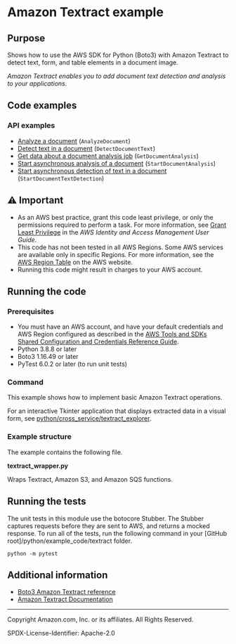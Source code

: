 # Amazon Textract example

## Purpose

Shows how to use the AWS SDK for Python (Boto3) with Amazon Textract to detect text,
form, and table elements in a document image.

_Amazon Textract enables you to add document text detection and analysis to your
applications._

## Code examples

### API examples

-   [Analyze a document](textract_wrapper.py)
    (`AnalyzeDocument`)
-   [Detect text in a document](textract_wrapper.py)
    (`DetectDocumentText`)
-   [Get data about a document analysis job](textract_wrapper.py)
    (`GetDocumentAnalysis`)
-   [Start asynchronous analysis of a document](textract_wrapper.py)
    (`StartDocumentAnalysis`)
-   [Start asynchronous detection of text in a document](textract_wrapper.py)
    (`StartDocumentTextDetection`)

## ⚠ Important

-   As an AWS best practice, grant this code least privilege, or only the
    permissions required to perform a task. For more information, see
    [Grant Least Privilege](https://docs.aws.amazon.com/IAM/latest/UserGuide/best-practices.html#grant-least-privilege)
    in the _AWS Identity and Access Management
    User Guide_.
-   This code has not been tested in all AWS Regions. Some AWS services are
    available only in specific Regions. For more information, see the
    [AWS Region Table](https://aws.amazon.com/about-aws/global-infrastructure/regional-product-services/)
    on the AWS website.
-   Running this code might result in charges to your AWS account.

## Running the code

### Prerequisites

-   You must have an AWS account, and have your default credentials and AWS Region
    configured as described in the [AWS Tools and SDKs Shared Configuration and
    Credentials Reference Guide](https://docs.aws.amazon.com/credref/latest/refdocs/creds-config-files.html).
-   Python 3.8.8 or later
-   Boto3 1.16.49 or later
-   PyTest 6.0.2 or later (to run unit tests)

### Command

This example shows how to implement basic Amazon Textract operations.

For an interactive Tkinter application that displays extracted data in a visual form, see
[python/cross_service/textract_explorer](https://github.com/picante-io/aws-doc-sdk-examples/tree/master/python/cross_service/textract_explorer).

### Example structure

The example contains the following file.

**textract_wrapper.py**

Wraps Textract, Amazon S3, and Amazon SQS functions.

## Running the tests

The unit tests in this module use the botocore Stubber. The Stubber captures requests
before they are sent to AWS, and returns a mocked response. To run all of the tests,
run the following command in your
[GitHub root]/python/example_code/textract folder.

```
python -m pytest
```

## Additional information

-   [Boto3 Amazon Textract reference](https://boto3.amazonaws.com/v1/documentation/api/latest/reference/services/textract.html)
-   [Amazon Textract Documentation](https://docs.aws.amazon.com/textract/)

---

Copyright Amazon.com, Inc. or its affiliates. All Rights Reserved.

SPDX-License-Identifier: Apache-2.0
